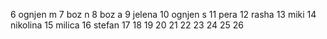 6 ognjen m
7 boz n
8 boz a
9 jelena
10 ognjen s
11 pera
12 rasha
13 miki
14 nikolina
15 milica
16 stefan
17
18
19
20
21
22
23
24
25
26
